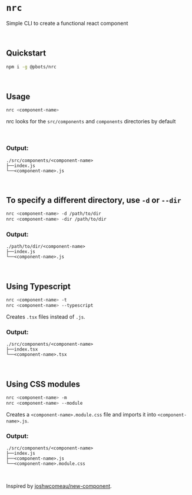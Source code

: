# `nrc`

Simple CLI to create a functional react component

<br>

## Quickstart

```bash
npm i -g @pbots/nrc
```

<br>

## Usage

```bash
nrc <component-name>
```

nrc looks for the `src/components` and `components` directories by default

<br>

### Output:

```tree
./src/components/<component-name>
├──index.js
└──<component-name>.js
```

<br>

## To specify a different directory, use `-d` or `--dir`

```bash
nrc <component-name> -d /path/to/dir
nrc <component-name> -dir /path/to/dir
```

### Output:

```tree
./path/to/dir/<component-name>
├──index.js
└──<component-name>.js
```

<br>

## Using Typescript

```bash
nrc <component-name> -t
nrc <component-name> --typescript
```

Creates `.tsx` files instead of `.js`.

### Output:

```tree
./src/components/<component-name>
├──index.tsx
└──<component-name>.tsx
```

<br>

## Using CSS modules

```bash
nrc <component-name> -m
nrc <component-name> --module
```

Creates a `<component-name>.module.css` file and imports it into `<component-name>.js`.

### Output:

```tree
./src/components/<component-name>
├──index.js
├──<component-name>.js
└──<component-name>.module.css
```

<br>

Inspired by [joshwcomeau/new-component](https://github.com/joshwcomeau/new-component).
